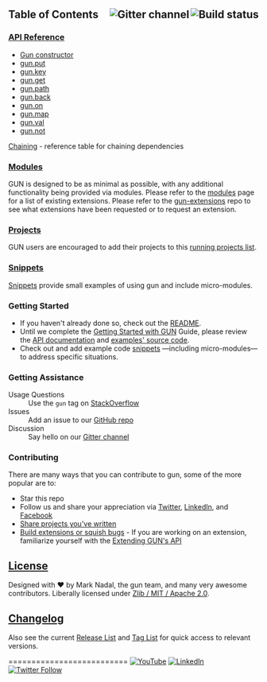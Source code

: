

<h2>Table of Contents
<a href="https://travis-ci.org/amark/gun"><img align="right" alt="Build status" src="https://travis-ci.org/amark/gun.svg?branch=master" /></a>
<a href="https://gitter.im/amark/gun?utm_source=badge&utm_medium=badge&utm_campaign=pr-badge&utm_content=badge"><img align="right" alt="Gitter channel" src="https://badges.gitter.im/Join%20Chat.svg" /></a>
</h2>


### **[API Reference](API-(v0.3.x))** 

 - [Gun constructor](API-(v0.3.x)#Gun)
 - [gun.put](API-(v0.3.x)#put)
 - [gun.key](API-(v0.3.x)#key)
 - [gun.get](API-(v0.3.x)#get)
 - [gun.path](API-(v0.3.x)#path)
 - [gun.back](API-(v0.3.x)#back)
 - [gun.on](API-(v0.3.x)#on)
 - [gun.map](API-(v0.3.x)#map)
 - [gun.val](API-(v0.3.x)#val)
 - [gun.not](API-(v0.3.x)#not)  
  
[Chaining](Chaining-(v0.3.x)) - reference table for chaining dependencies  


### [Modules](Modules) 
   GUN is designed to be as minimal as possible, with any additional functionality being provided via modules.  Please refer to the [modules](modules) page for a list of existing extensions. Please refer to the [gun-extensions](https://github.com/gundb/gun-extensions/issues) repo to see what extensions have been requested or to request an extension.

### [Projects](Projects) 
   GUN users are encouraged to add their projects to this [running projects list](projects).


### [Snippets](Snippets-(v0.3.x))  
   [Snippets](Snippets-(v0.3.x)) provide small examples of using gun and include micro-modules.


### Getting Started
 - If you haven't already done so, check out the [README](https://github.com/amark/gun/blob/master/README.md).
 - Until we complete the [Getting Started with GUN](getting-started-(v0.3.x)) Guide, please review the [API documentation](API-(v0.3.x)) and [examples' source code](../blob/master/examples).
 - Check out and add example code [snippets](snippets-(v0.3.x)) —including micro-modules— to address specific situations.

### Getting Assistance

<dl>
  <dt>Usage Questions</dt>
  <dd>Use the <code>gun</code> tag on
    <a href="http://stackoverflow.com/questions/tagged/gun">StackOverflow</a>
  </dd>

  <dt>Issues</dt>
  <dd>Add an issue to our
    <a href="https://github.com/amark/gun/issues">GitHub repo</a>
  </dd>

  <dt>Discussion</dt>
  <dd>Say hello on our
    <a href="https://gitter.im/amark/gun">Gitter channel</a>
  </dd>
</dl>

### Contributing
There are many ways that you can contribute to gun, some of the more popular are to:  
 - Star this repo
 - Follow us and share your appreciation via [Twitter](https://twitter.com/databasegun), [LinkedIn](https://www.linkedin.com/company/gun-inc), and [Facebook](https://www.facebook.com/databasegun)
 - [Share projects you've written](projects)
 - [Build extensions or squish bugs](https://waffle.io/amark/gun)
         - If you are working on an extension, familiarize yourself with the [Extending GUN's API](Building-Modules-for-Gun)

## [License](../blob/master/LICENSE.md)

Designed with ♥ by Mark Nadal, the gun team, and many very awesome contributors.  Liberally licensed under [Zlib / MIT / Apache 2.0](../blob/master/LICENSE.md).

## [Changelog](https://github.com/amark/gun/blob/develop/CHANGELOG.md#03)

Also see the current [Release List](../releases) and [Tag List](../tags) for quick access to relevant versions.

==========================
<a name="stay-up-to-date"></a>
[![YouTube](https://img.shields.io/badge/You-Tube-red.svg)](https://www.youtube.com/channel/UCQAtpf-zi9Pp4__2nToOM8g) [![LinkedIn](https://img.shields.io/badge/Linked-In-blue.svg)](https://www.linkedin.com/company/gun-inc) [![Twitter Follow](https://img.shields.io/twitter/follow/databasegun.svg?style=social)](https://twitter.com/databasegun)